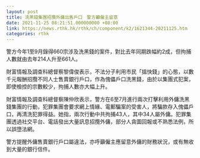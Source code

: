 ```yaml
---
layout: post
title: 洗黑錢集團招攬外傭出售戶口　警方籲僱主留意
date: 2021-11-25 08:21:51.000000000 +08:00
link: https://news.rthk.hk/rthk/ch/component/k2/1621344-20211125.htm
categories: rthk
---
```


警方今年1至9月錄得660宗涉及洗黑錢的案件，對比去年同期跌幅約2成，但拘捕人數就由去年214人升至661人。

財富情報及調查科總督察黎偉俊表示，不法分子利用市民「搵快錢」的心態，以數千元報酬招攬不同人士售賣銀行戶口，作為傀儡戶口洗黑錢，由於以集團式犯案，即使檢控的宗數較少，拘捕人數亦大幅上升。

財富情報及調查科總督察陳仲欣表示，警方在6至7月進行兩次打擊利用外傭洗黑錢集團的行動，犯罪集團會要求網上情緣、電郵騙案的受害人，將騙款存入傀儡戶口，再清洗犯罪得益。她指，兩次行動中共拘捕43人，其中34人屬外傭。犯罪集團透過社交平台、電話發出大量訊息招攬外傭，部分人貪圖回報或不熟悉法例，所以誤墮法網。

警方提醒外傭售賣銀行戶口屬違法，亦呼籲僱主應留意外傭的財務狀況，或有無收到大量的銀行信件。
